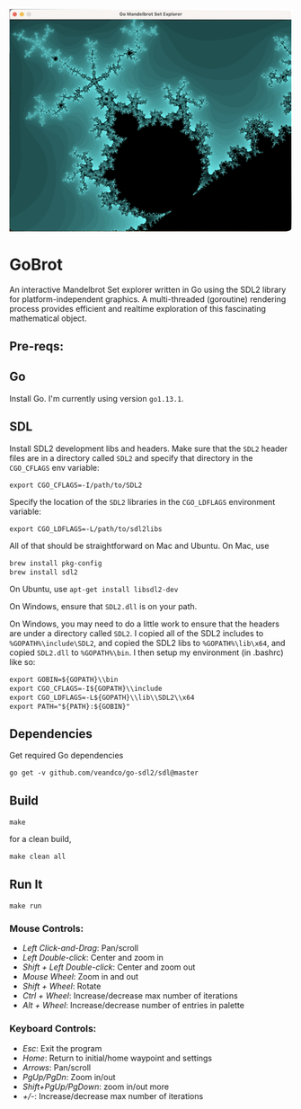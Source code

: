 <!--
Copyright (c) 2024 Thomas Mikalsen. Subject to the MIT License
-->

![alt gobrot](./doc/gobrot.png "Gobrot")


GoBrot
======

An interactive Mandelbrot Set explorer written in Go using the SDL2
library for platform-independent graphics. A multi-threaded (goroutine)
rendering process provides efficient and realtime exploration of this
fascinating mathematical object.

Pre-reqs:
---------

## Go

Install Go. I'm currently using version `go1.13.1`.

## SDL

Install SDL2 development libs and headers. Make sure that the `SDL2` header
files are in a directory called `SDL2` and specify that directory in the
`CGO_CFLAGS` env variable:  
```
export CGO_CFLAGS=-I/path/to/SDL2
```

Specify the location of the `SDL2` libraries in the `CGO_LDFLAGS` environment
variable:
```
export CGO_LDFLAGS=-L/path/to/sdl2libs
```

All of that should be straightforward on Mac and Ubuntu.
On Mac, use
```
brew install pkg-config
brew install sdl2
```

On Ubuntu, use `apt-get install libsdl2-dev`

On Windows, ensure that `SDL2.dll` is on your path.

On Windows, you may need to do a little work to ensure that the headers are
under a directory called `SDL2`. I copied all of the SDL2 includes to
`%GOPATH%\include\SDL2`, and copied the SDL2 libs to `%GOPATH%\lib\x64`, and copied `SDL2.dll` to
`%GOPATH%\bin`. I then setup my environment (in .bashrc) like so:

```
export GOBIN=${GOPATH}\\bin
export CGO_CFLAGS=-I${GOPATH}\\include
export CGO_LDFLAGS=-L${GOPATH}\\lib\\SDL2\\x64
export PATH="${PATH}:${GOBIN}"
```


Dependencies
------------

Get required Go dependencies

```
go get -v github.com/veandco/go-sdl2/sdl@master
```

Build
-----


```
make
```

for a clean build,
```
make clean all
```

Run It
------

```
make run
```

### Mouse Controls:

 * *Left Click-and-Drag*: Pan/scroll
 * *Left Double-click*: Center and zoom in
 * *Shift + Left Double-click*: Center and zoom out
 * *Mouse Wheel*: Zoom in and out
 * *Shift + Wheel*: Rotate
 * *Ctrl + Wheel*: Increase/decrease max number of iterations
 * *Alt + Wheel*: Increase/decrease number of entries in palette

### Keyboard Controls:
 * *Esc*: Exit the program
 * *Home*: Return to initial/home waypoint and settings
 * *Arrows*: Pan/scroll
 * *PgUp/PgDn*: Zoom in/out
 * *Shift+PgUp/PgDown*: zoom in/out more
 * *+/-*: Increase/decrease max number of iterations

